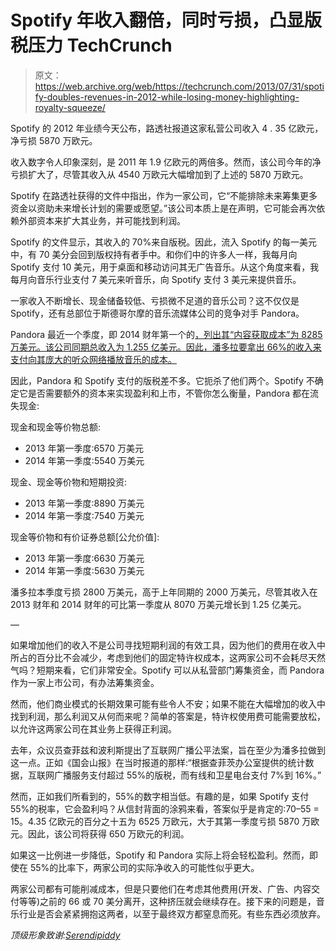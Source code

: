 # Spotify 年收入翻倍，同时亏损，凸显版税压力 TechCrunch

> 原文：<https://web.archive.org/web/https://techcrunch.com/2013/07/31/spotify-doubles-revenues-in-2012-while-losing-money-highlighting-royalty-squeeze/>

Spotify 的 2012 年业绩今天公布，路透社报道这家私营公司收入 4 . 35 亿欧元，净亏损 5870 万欧元。

收入数字令人印象深刻，是 2011 年 1.9 亿欧元的两倍多。然而，该公司今年的净亏损扩大了，尽管其收入从 4540 万欧元大幅增加到了上述的 5870 万欧元。

Spotify 在路透社获得的文件中指出，作为一家公司，它“不能排除未来筹集更多资金以资助未来增长计划的需要或愿望。”该公司本质上是在声明，它可能会再次依赖外部资本来扩大其业务，并可能找到利润。

Spotify 的文件显示，其收入的 70%来自版税。因此，流入 Spotify 的每一美元中，有 70 美分会回到版权持有者手中。和你们中的许多人一样，我每月向 Spotify 支付 10 美元，用于桌面和移动访问其无广告音乐。从这个角度来看，我每月向音乐行业支付 7 美元来听音乐，向 Spotify 支付 3 美元来提供音乐。

一家收入不断增长、现金储备较低、亏损微不足道的音乐公司？这不仅仅是 Spotify，还有总部位于斯德哥尔摩的音乐流媒体公司的竞争对手 Pandora。

Pandora 最近一个季度，即 2014 财年第一个的[，列出其“内容获取成本”为 8285 万美元。该公司同期总收入为 1.255 亿美元。因此，潘多拉要拿出 66%的收入来支付向其庞大的听众网络播放音乐的成本。](https://web.archive.org/web/20221002235659/http://investor.pandora.com/phoenix.zhtml?c=227956&p=quarterlyearnings)

因此，Pandora 和 Spotify 支付的版税差不多。它扼杀了他们两个。Spotify 不确定它是否需要额外的资本来实现盈利和上市，不管你怎么衡量，Pandora 都在流失现金:

现金和现金等价物总额:

*   2013 年第一季度:6570 万美元
*   2014 年第一季度:5540 万美元

现金、现金等价物和短期投资:

*   2013 年第一季度:8890 万美元
*   2014 年第一季度:7540 万美元

现金等价物和有价证券总额[公允价值]:

*   2013 年第一季度:6630 万美元
*   2014 年第一季度:5630 万美元

潘多拉本季度亏损 2800 万美元，高于上年同期的 2000 万美元，尽管其收入在 2013 财年和 2014 财年的可比第一季度从 8070 万美元增长到 1.25 亿美元。

—

如果增加他们的收入不是公司寻找短期利润的有效工具，因为他们的费用在收入中所占的百分比不会减少，考虑到他们的固定特许权成本，这两家公司不会耗尽天然气吗？短期来看，它们非常安全。Spotify 可以从私营部门筹集资金，而 Pandora 作为一家上市公司，有办法筹集资金。

然而，他们商业模式的长期效果可能有些令人不安；如果不能在大幅增加的收入中找到利润，那么利润又从何而来呢？简单的答案是，特许权使用费可能需要放松，以允许这两家公司在其业务上获得正利润。

去年，众议员查菲兹和波利斯提出了互联网广播公平法案，旨在至少为潘多拉做到这一点。正如《国会山报》在当时报道的那样:“根据查菲茨办公室提供的统计数据，互联网广播服务支付超过 55%的版税，而有线和卫星电台支付 7%到 16%。”

然而，正如我们所看到的，55%的数字相当低。有趣的是，如果 Spotify 支付 55%的税率，它会盈利吗？从信封背面的涂鸦来看，答案似乎是肯定的:70–55 = 15。4.35 亿欧元的百分之十五为 6525 万欧元，大于其第一季度亏损 5870 万欧元。因此，该公司将获得 650 万欧元的利润。

如果这一比例进一步降低，Spotify 和 Pandora 实际上将会轻松盈利。然而，即使在 55%的比率下，两家公司的实际净收入的可能性似乎更大。

两家公司都有可能削减成本，但是只要他们在考虑其他费用(开发、广告、内容交付等等)之前的 66 或 70 美分离开，这种挤压就会继续存在。接下来的问题是，音乐行业是否会紧紧拥抱这两者，以至于最终双方都窒息而死。有些东西必须放弃。

*顶级形象致谢:[Serendipiddy](https://web.archive.org/web/20221002235659/http://www.flickr.com/photos/40274854@N08/)*